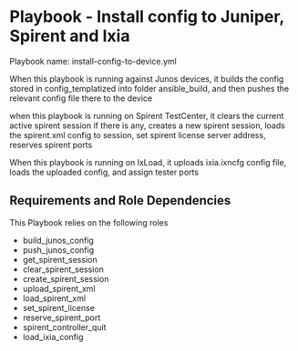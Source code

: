 # Playbook - Install config to Juniper, Spirent and Ixia

Playbook name: install-config-to-device.yml

When this playbook is running against Junos devices, it builds the config stored in config_templatized into folder ansible_build, and then pushes the relevant config file there to the device

when this playbook is running on Spirent TestCenter, it clears the current active spirent session if there is any, creates a new spirent session, loads the spirent.xml config to session, set spirent license server address, reserves spirent ports

When this playbook is running on IxLoad, it uploads ixia.ixncfg config file, loads the uploaded config, and assign tester ports

## Requirements and Role Dependencies

This Playbook relies on the following roles

- build_junos_config
- push_junos_config
- get_spirent_session
- clear_spirent_session
- create_spirent_session
- upload_spirent_xml
- load_spirent_xml
- set_spirent_license
- reserve_spirent_port
- spirent_controller_quit
- load_ixia_config
